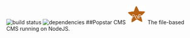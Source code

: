 ![build status](https://travis-ci.org/AntJanus/popstar-cms.svg?branch=master) ![dependencies](https://david-dm.org/antjanus/popstar-cms.png)
##Popstar CMS <img src="public/images/popstar.png" width="50px" />
The file-based CMS running on NodeJS.
